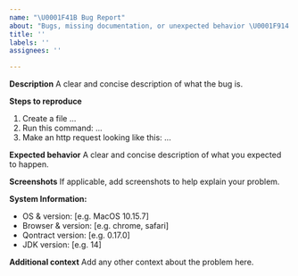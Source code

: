 ```yaml
---
name: "\U0001F41B Bug Report"
about: "Bugs, missing documentation, or unexpected behavior \U0001F914."
title: ''
labels: ''
assignees: ''

---
```


**Description**
A clear and concise description of what the bug is.

**Steps to reproduce**
1. Create a file ...
2. Run this command: ...
3. Make an http request looking like this: ...

**Expected behavior**
A clear and concise description of what you expected to happen.

**Screenshots**
If applicable, add screenshots to help explain your problem.

**System Information:**
 - OS & version: [e.g. MacOS 10.15.7]
 - Browser & version: [e.g. chrome, safari]
 - Qontract version: [e.g. 0.17.0]
 - JDK version: [e.g. 14]

**Additional context**
Add any other context about the problem here.
